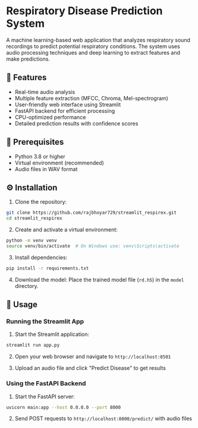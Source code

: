 # Respiratory Disease Prediction System

A machine learning-based web application that analyzes respiratory sound recordings to predict potential respiratory conditions. The system uses audio processing techniques and deep learning to extract features and make predictions.

## 🌟 Features

- Real-time audio analysis
- Multiple feature extraction (MFCC, Chroma, Mel-spectrogram)
- User-friendly web interface using Streamlit
- FastAPI backend for efficient processing
- CPU-optimized performance
- Detailed prediction results with confidence scores

## 🔧 Prerequisites

- Python 3.8 or higher
- Virtual environment (recommended)
- Audio files in WAV  format

## ⚙️ Installation

1. Clone the repository:
```bash
git clone https://github.com/rajbhoyar729/streamlit_respirex.git
cd streamlit_respirex
```

2. Create and activate a virtual environment:
```bash
python -m venv venv
source venv/bin/activate  # On Windows use: venv\Scripts\activate
```

3. Install dependencies:
```bash
pip install -r requirements.txt
```

4. Download the model:
Place the trained model file (`rd.h5`) in the `model` directory.

## 🚀 Usage

### Running the Streamlit App

1. Start the Streamlit application:
```bash
streamlit run app.py
```

2. Open your web browser and navigate to `http://localhost:8501`

3. Upload an audio file and click "Predict Disease" to get results

### Using the FastAPI Backend

1. Start the FastAPI server:
```bash
uvicorn main:app --host 0.0.0.0 --port 8000
```

2. Send POST requests to `http://localhost:8000/predict/` with audio files
